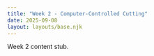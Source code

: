 ```yaml
---
title: "Week 2 - Computer-Controlled Cutting"
date: 2025-09-08
layout: layouts/base.njk
---
```


Week 2 content stub.
